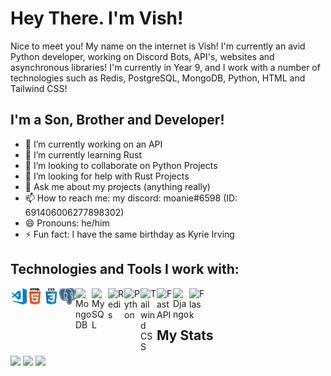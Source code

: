 # Hey There. I'm Vish!

Nice to meet you! My name on the internet is Vish! I'm currently an avid Python developer, working on Discord Bots, API's, websites and asynchronous libraries! I'm currently in Year 9, and I work with a number of technologies such as Redis, PostgreSQL, MongoDB, Python, HTML and Tailwind CSS!

## I'm a Son, Brother and Developer!

- 🔭 I’m currently working on an API
- 🌱 I’m currently learning Rust
- 👯 I’m looking to collaborate on Python Projects
- 🤔 I’m looking for help with Rust Projects
- 💬 Ask me about my projects (anything really)
- 📫 How to reach me: my discord: moanie#6598 (ID: 691406006277898302)
- 😄 Pronouns: he/him
- ⚡ Fun fact: I have the same birthday as Kyrie Irving

## Technologies and Tools I work with:

<img align="left" alt="Visual Studio Code" width="26px" src="https://raw.githubusercontent.com/github/explore/80688e429a7d4ef2fca1e82350fe8e3517d3494d/topics/visual-studio-code/visual-studio-code.png" />
<img align="left" alt="HTML5" width="26px" src="https://raw.githubusercontent.com/github/explore/80688e429a7d4ef2fca1e82350fe8e3517d3494d/topics/html/html.png" />
<img align="left" alt="CSS3" width="26px" src="https://raw.githubusercontent.com/github/explore/80688e429a7d4ef2fca1e82350fe8e3517d3494d/topics/css/css.png" />
<img align="left" alt="PostgreSQL" width="26px" src="https://raw.githubusercontent.com/github/explore/80688e429a7d4ef2fca1e82350fe8e3517d3494d/topics/postgresql/postgresql.png" />
<img align="left" alt="MongoDB" width="26px" src="https://img.icons8.com/color/452/mongodb.png" />
<img align="left" alt="MySQL" width="26px" src="https://cdn.icon-icons.com/icons2/2415/PNG/512/mysql_original_wordmark_logo_icon_146417.png" />
<img align="left" alt="Redis" width="26px" src="https://cdn.iconscout.com/icon/free/png-512/redis-83994.png" />
<img align="left" alt="Python" width="26px" src="https://cdn.iconscout.com/icon/free/png-256/python-3521655-2945099.png" />
<img align="left" alt="Tailwind CSS" width="26px" src="https://symbols.getvecta.com/stencil_97/3_tailwind-css-icon.43c02f69bf.png" />
<img align="left" alt="FastAPI" width="26px" src="https://styles.redditmedia.com/t5_22y58b/styles/communityIcon_r5ax236rfw961.png" />
<img align="left" alt="Django" width="26px" src="https://icon-library.com/images/django-icon/django-icon-0.jpg" />
<img align="left" alt="Flask" width="26px" src="https://flask.palletsprojects.com/en/2.0.x/_static/flask-icon.png" />

<br/>
<br/>

## My Stats

<img align="center" src="https://github-readme-stats-mauve-mu-95.vercel.app/api?username=justanotherbyte&theme=vue-dark&show_icons=true&work=work">
<img align="center" src="https://github-readme-stats-mauve-mu-95.vercel.app/api/top-langs/?username=justanotherbyte&theme=vue-dark&work=work">
<img align="center" src="https://github-readme-stats-mauve-mu-95.vercel.app/api/wakatime?username=moanie&theme=vue-dark&layout=compact&work=work">
